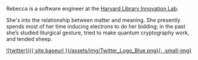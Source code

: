 ---
---

Rebecca is a software engineer at the [Harvard Library Innovation Lab](https://lil.law.harvard.edu).

She's into the relationship between matter and meaning. She presently spends most of her time inducing electrons to do her bidding; in the past she’s studied liturgical gesture, tried to make quantum cryptography work, and tended sheep.

[![twitter]({{ site.baseurl }}/assets/img/Twitter_Logo_Blue.png){: .small-img}](https://twitter.com/rebeccacremona)
